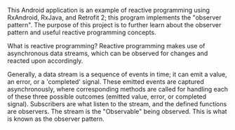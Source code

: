 This Android application is an example of reactive programming using RxAndroid, RxJava, and Retrofit 2; this program implements the "observer pattern". The purpose of this project is to further learn about the observer pattern and useful reactive programming concepts.

What is reactive programming?
Reactive programming makes use of asynchronous data streams, which can be observed for changes and reacted upon accordingly.

Generally, a data stream is a sequence of events in time; it can emit a value, an error, or a 'completed' signal. These emitted events are captured asynchronously, where corresponding methods are called for handling each of these three possible outcomes (emitted value, error, or completed signal). Subscribers are what listen to the stream, and the defined functions are observers. The stream is the "Observable" being observed. This is what is known as the observer pattern.


